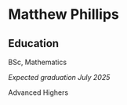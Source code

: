 # Matthew Phillips

## Education

BSc, Mathematics 

*Expected graduation July 2025*

Advanced Highers
